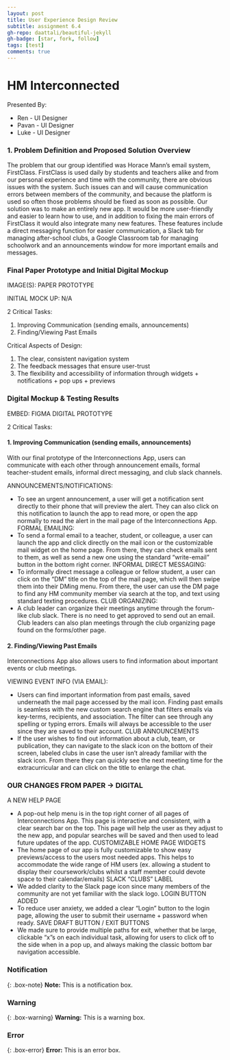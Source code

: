 ```yaml
---
layout: post
title: User Experience Design Review
subtitle: assignment 6.4
gh-repo: daattali/beautiful-jekyll
gh-badge: [star, fork, follow]
tags: [test]
comments: true
---
```


# HM Interconnected 

Presented By:
* Ren - UI Designer
* Pavan - UI Designer
* Luke - UI Designer

### 1. Problem Definition and Proposed Solution Overview

The problem that our group identified was Horace Mann’s email system, FirstClass. FirstClass is used daily by students and teachers alike and from our personal experience and time with the community, there are obvious issues with the system. Such issues can and will cause communication errors between members of the community, and because the platform is used so often those problems should be fixed as soon as possible. Our solution was to make an entirely new app. It would be more user-friendly and easier to learn how to use, and in addition to fixing the main errors of FirstClass it would also integrate many new features. These features include a direct messaging function for easier communication, a Slack tab for managing after-school clubs, a Google Classroom tab for managing schoolwork and an announcements window for more important emails and messages.


### Final Paper Prototype and Initial Digital Mockup

IMAGE(S): PAPER PROTOTYPE 

INITIAL MOCK UP: N/A

2 Critical Tasks:
1. Improving Communication (sending emails, announcements)
2. Finding/Viewing Past Emails

Critical Aspects of Design:
1. The clear, consistent navigation system
2. The feedback messages that ensure user-trust 
3. The flexibility and accessibility of information through widgets + notifications + pop ups + previews


### Digital Mockup & Testing Results

EMBED: FIGMA DIGITAL PROTOTYPE 
 
2 Critical Tasks:
#### 1. Improving Communication (sending emails, announcements)

With our final prototype of the Interconnections App, users can communicate with each other through announcement emails, formal teacher-student emails, informal direct messaging, and club slack channels.
 
ANNOUNCEMENTS/NOTIFICATIONS: 
* To see an urgent announcement, a user will get a notification sent directly to their phone that will preview the alert. They can also click on this notification to launch the app to read more, or open the app normally to read the alert in the mail page of the Interconnections App. 
FORMAL EMAILING:
* To send a formal email to a teacher, student, or colleague, a user can launch the app and click directly on the mail icon or the customizable mail widget on the home page. From there, they can check emails sent to them, as well as send a new one using the standard “write-email” button in the bottom right corner. 
INFORMAL DIRECT MESSAGING:
* To informally direct message a colleague or fellow student, a user can click on the “DM” title on the top of the mail page, which will then swipe them into their DMing menu. From there, the user can use the DM page to find any HM community member via search at the top, and text using standard texting procedures. 
CLUB ORGANIZING: 
* A club leader can organize their meetings anytime through the forum-like club slack. There is no need to get approved to send out an email. Club leaders can also plan meetings through the club organizing page found on the forms/other page. 
 
#### 2. Finding/Viewing Past Emails

Interconnections App also allows users to find information about important events or club meetings. 

VIEWING EVENT INFO (VIA EMAIL):
* Users can find important information from past emails, saved underneath the mail page accessed by the mail icon. Finding past emails is seamless with the new custom search engine that filters emails via key-terms, recipients, and association. The filter can see through any spelling or typing errors. Emails will always be accessible to the user since they are saved to their account. 
CLUB ANNOUNCEMENTS
* If the user wishes to find out information about a club, team, or publication, they can navigate to the slack icon on the bottom of their screen, labeled clubs in case the user isn’t already familiar with the slack icon. From there they can quickly see the next meeting time for the extracurricular and can click on the title to enlarge the chat.
 

### OUR CHANGES FROM PAPER → DIGITAL
A NEW HELP PAGE 
* A pop-out help menu is in the top right corner of all pages of Interconnections App. This page is interactive and consistent, with a clear search bar on the top. This page will help the user as they adjust to the new app, and popular searches will be saved and then used to lead future updates of the app.
CUSTOMIZABLE HOME PAGE WIDGETS
* The home page of our app is fully customizable to show easy previews/access to the users most needed apps. This helps to accommodate the wide range of HM users (ex. allowing a student to display their coursework/clubs whilst a staff member could devote space to their calendar/emails)
SLACK “CLUBS” LABEL
* We added clarity to the Slack page icon since many members of the community are not yet familiar with the slack logo.
LOGIN BUTTON ADDED
* To reduce user anxiety, we added a clear “Login” button to the login page, allowing the user to submit their username + password when ready.
SAVE DRAFT BUTTON / EXIT BUTTONS
* We made sure to provide multiple paths for exit, whether that be large, clickable “x”s on each individual task, allowing for users to click off to the side when in a pop up, and always making the classic bottom bar navigation accessible.



### Notification

{: .box-note}
**Note:** This is a notification box.

### Warning

{: .box-warning}
**Warning:** This is a warning box.

### Error

{: .box-error}
**Error:** This is an error box.
